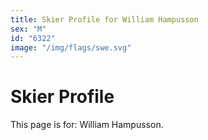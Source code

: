 ```yaml
---
title: Skier Profile for William Hampusson
sex: "M"
id: "6322"
image: "/img/flags/swe.svg" 
---
```


# Skier Profile

This page is for: William Hampusson.
    